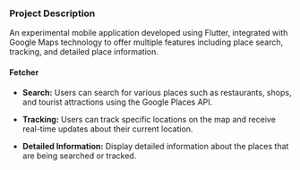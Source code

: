 

### Project Description

An experimental mobile application developed using Flutter, integrated with Google Maps technology to offer multiple features including place search, tracking, and detailed place information.

#### Fetcher
- **Search:** Users can search for various places such as restaurants, shops, and tourist attractions using the Google Places API.

- **Tracking:** Users can track specific locations on the map and receive real-time updates about their current location.

- **Detailed Information:** Display detailed information about the places that are being searched or tracked.
